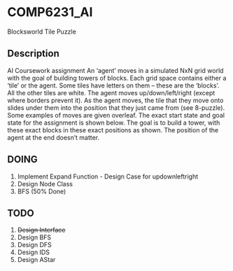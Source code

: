 # COMP6231_AI
Blocksworld Tile Puzzle

## Description
AI Coursework assignment
An ‘agent’ moves in a simulated NxN grid world with the goal of building towers of blocks. Each grid space contains either a ‘tile’ or the agent. Some tiles have letters on them – these are the ‘blocks’. All the other tiles are white. The agent moves up/down/left/right (except where borders prevent it). As the agent moves, the tile that they move onto slides under them into the position that they just came from (see 8-puzzle). Some examples of moves are given overleaf. The exact start state and goal state for the assignment is shown below. The goal is to build a tower, with these exact blocks in these exact positions as shown. The position of the agent at the end doesn’t matter.

## DOING
1. Implement Expand Function - Design Case for updownleftright
2. Design Node Class
3. BFS (50% Done)

## TODO
1. ~~Design Interface~~
2. Design BFS
3. Design DFS
4. Design IDS
5. Design AStar
